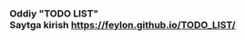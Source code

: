 <h3>
  Oddiy "TODO LIST"
  <br>
  Saytga kirish <a href="https://feylon.github.io/TODO_LIST/" target="_blank">https://feylon.github.io/TODO_LIST/</a>
</h3>
